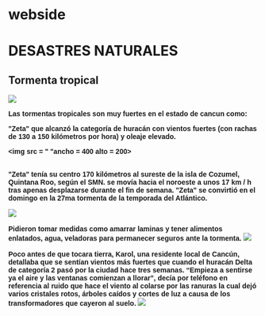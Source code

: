 # webside
<html>
<cabeza>
</head>
<tltle>
</title>
<cuerpo>
<h1>
<b>
DESASTRES NATURALES
</b>
</h1>
<h2>
<b>
Tormenta tropical
</b>
</h2>
<img src = "https://www.informador.mx/amp/mexico/Zeta-se-fortalece-a-huracan-rumbo-a-Quintana-Roo-y-Yucatan-20201026-0064.">
<p>
<font face = "Arial">
<b>
Las tormentas tropicales son muy fuertes en el estado de cancun como:
<br> 

"Zeta" que alcanzó la categoría de huracán con vientos fuertes (con rachas de 130 a 150 kilómetros por hora) y oleaje elevado. 

<img src = " "ancho = 400 alto = 200>
<br>
<br> 

 "Zeta" tenía su centro 170 kilómetros al sureste de la isla de Cozumel, Quintana Roo, según el SMN. 
se movía hacia el noroeste a unos 17 km / h tras apenas desplazarse durante el fin de semana. "Zeta" se convirtió en el domingo en la 27ma tormenta de la temporada del Atlántico.

<img src = "https://laverdadnoticias.com/__export/1603543262099/sites/laverdad/img/2020/10/24/huracan.jpg_1183029055.jpg" ancho = 400 alto = 400>
<br> 

<br>
Pidieron tomar medidas como amarrar laminas y tener alimentos enlatados, agua, veladoras para permanecer seguros ante la tormenta. 

<img src = "https://images.app.goo.gl/ZBAf6t38qSU58BxH8" ancho = 350 alto = 350>
<br> 

<br>
Poco antes de que tocara tierra, Karol, una residente local de Cancún, detallaba que se sentían vientos más fuertes que cuando el huracán Delta de categoría 2 pasó por la ciudad hace tres semanas. “Empieza a sentirse ya el aire y las ventanas comienzan a llorar”, decía por teléfono en referencia al ruido que hace el viento al colarse por las ranuras la cual dejó varios cristales rotos, árboles caídos y cortes de luz a causa de los transformadores que cayeron al suelo.  

<img src = "https://images.mediotiempo.com/NqMfShseCwpmzNFlOrHd5kbIHS4=/936x566/uploads/media/2020/10/27/zeta-toco-tierra-mexico-noche.jpg" ancho = 500 alto = 500>
<br> 

</font>
</b>
</p>
</body>
</html>
